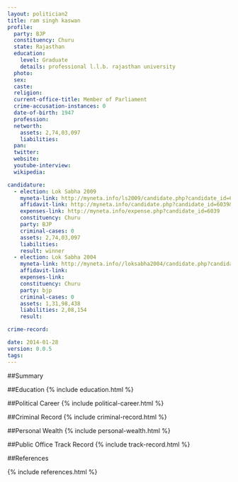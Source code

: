 ```yaml
---
layout: politician2
title: ram singh kaswan
profile: 
  party: BJP
  constituency: Churu
  state: Rajasthan
  education: 
    level: Graduate
    details: professional l.l.b. rajasthan university
  photo: 
  sex: 
  caste: 
  religion: 
  current-office-title: Member of Parliament
  crime-accusation-instances: 0
  date-of-birth: 1947
  profession: 
  networth: 
    assets: 2,74,03,097
    liabilities: 
  pan: 
  twitter: 
  website: 
  youtube-interview: 
  wikipedia: 

candidature: 
  - election: Lok Sabha 2009
    myneta-link: http://myneta.info/ls2009/candidate.php?candidate_id=6039
    affidavit-link: http://myneta.info/candidate.php?candidate_id=6039&scan=original
    expenses-link: http://myneta.info/expense.php?candidate_id=6039
    constituency: Churu 
    party: BJP
    criminal-cases: 0
    assets: 2,74,03,097
    liabilities: 
    result: winner 
  - election: Lok Sabha 2004
    myneta-link: http://myneta.info//loksabha2004/candidate.php?candidate_id=3185
    affidavit-link: 
    expenses-link: 
    constituency: Churu 
    party: bjp
    criminal-cases: 0
    assets: 1,31,98,438
    liabilities: 2,08,154
    result:  

crime-record: 

date: 2014-01-28
version: 0.0.5
tags: 
---
```

##Summary


##Education
{% include education.html %}


##Political Career
{% include political-career.html %}


##Criminal Record
{% include criminal-record.html %}


##Personal Wealth
{% include personal-wealth.html %}


##Public Office Track Record
{% include track-record.html %}


##References


{% include references.html %}